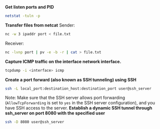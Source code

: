 **Get listen ports and PID**
```bash
netstat -tuln -p
```
**Transfer files from netcat**
Sender:
```bash
nc -w 3 ipaddr port < file.txt
```
Receiver:
```bash
nc -lvnp port | pv -e -b -r | cat > file.txt
```
**Capture ICMP traffic on the interface network interface.**
```bash
tcpdump -i <interface> icmp
```
**Create a port forward (also known as SSH tunneling) using SSH**
```bash
ssh -L local_port:destination_host:destination_port user@ssh_server
```
Note: Make sure that the SSH server allows port forwarding (`AllowTcpForwarding` is set to `yes` in the SSH server configuration), and you have SSH access to the server.
**Establish a dynamic SSH tunnel through ssh_server on port 8080 with the specified user**
```bash
ssh -D 8080 user@ssh_server
```
